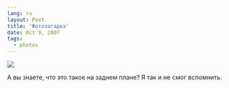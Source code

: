 ```yaml
---
lang: ru
layout: Post
title: 'Фотозагадка'
date: Oct 9, 2007
tags:
  - photos
---
```


![](/images/blog/MG-6424.jpg)

А вы знаете, что это такое на заднем плане? Я так и не смог вспомнить.
